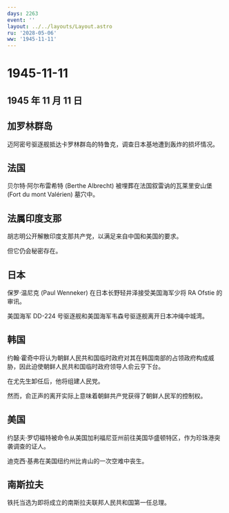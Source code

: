 ```yaml
---
days: 2263
event: ''
layout: ../../layouts/Layout.astro
ru: '2028-05-06'
ww: '1945-11-11'
---
```


# 1945-11-11

## 1945 年 11 月 11 日

## 加罗林群岛

迈阿密号驱逐舰抵达卡罗林群岛的特鲁克，调查日本基地遭到轰炸的损坏情况。

## 法国

贝尔特·阿尔布雷希特 (Berthe Albrecht) 被埋葬在法国叙雷讷的瓦莱里安山堡
(Fort du mont Valérien) 墓穴中。

## 法属印度支那

胡志明公开解散印度支那共产党，以满足来自中国和美国的要求。

但它仍会秘密存在。

## 日本

保罗·温尼克 (Paul Wenneker) 在日本长野轻井泽接受美国海军少将 RA Ofstie
的审讯。

美国海军 DD-224 号驱逐舰和美国海军韦森号驱逐舰离开日本冲绳中城湾。

## 韩国

约翰·霍奇中将认为朝鲜人民共和国临时政府对其在韩国南部的占领政府构成威胁，因此迫使朝鲜人民共和国临时政府领导人俞云亨下台。

在尤先生卸任后，他将组建人民党。

然而，俞正声的离开实际上意味着朝鲜共产党获得了朝鲜人民军的控制权。

## 美国

约瑟夫·罗切福特被命令从美国加利福尼亚州前往美国华盛顿特区，作为珍珠港突袭调查的证人。

迪克西·基弗在美国纽约州比肯山的一次空难中丧生。

## 南斯拉夫

铁托当选为即将成立的南斯拉夫联邦人民共和国第一任总理。